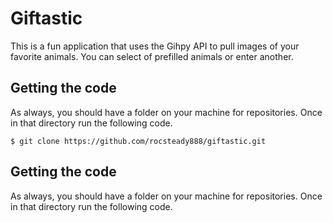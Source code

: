 # Giftastic

This is a fun application that uses the Gihpy API to pull images of your favorite animals.  You can select of prefilled animals or enter another.  

## Getting the code

As always, you should have a folder on your machine for repositories.  Once in that directory run the following code.

```
$ git clone https://github.com/rocsteady888/giftastic.git
```

## Getting the code

As always, you should have a folder on your machine for repositories.  Once in that directory run the following code.
